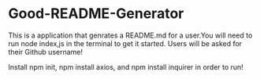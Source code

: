 # Good-README-Generator

This is a application that genrates a README.md for a user.You will need to run node index,js in the terminal to get it started. 
Users will be asked for their Github username! 

Install npm init, npm install axios, and npm install inquirer in order to run!